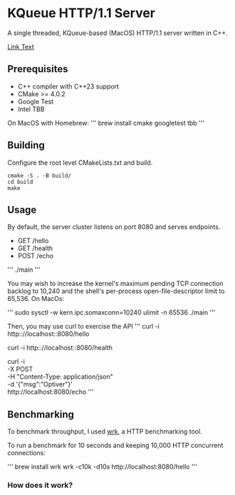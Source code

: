 # KQueue HTTP/1.1 Server

A single threaded, KQueue-based (MacOS) HTTP/1.1 server written in C++.

[Link Text](#how-does-it-work?)

## Prerequisites

- C++ compiler with C++23 support
- CMake >= 4.0.2
- Google Test
- Intel TBB

On MacOS with Homebrew:
'''
brew install cmake googletest tbb
'''

## Building

Configure the root level CMakeLists.txt and build.
```
cmake -S . -B build/
cd build
make
```

## Usage

By default, the server cluster listens on port 8080 and serves endpoints.
- GET /hello
- GET /health
- POST /echo

'''
./main
'''

You may wish to increase the kernel's maximum pending TCP connection backlog to 10,240 and the shell's per-process open-file-descriptor limit to 65,536. On MacOs:

'''
sudo sysctl -w kern.ipc.somaxconn=10240
ulimit -n 65536
./main
'''

Then, you may use curl to exercise the API
'''
curl -i http:://localhost::8080/hello

curl -i http:://localhost::8080/health

curl -i \
    -X POST \
    -H "Content-Type: application/json" \
    -d '{"msg":"Optiver"}' \
    http://localhost:8080/echo
'''

## Benchmarking

To benchmark throughput, I used [wrk](https://github.com/wg/wrk), a HTTP benchmarking tool.

To run a benchmark for 10 seconds and keeping 10,000 HTTP concurrent connections:

'''
brew install wrk
wrk -c10k -d10s http://localhost:8080/hello
'''

### How does it work?